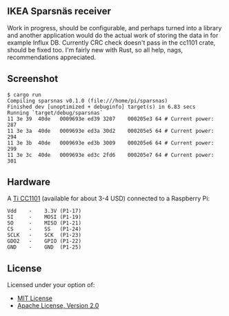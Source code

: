 ## IKEA Sparsnäs receiver

Work in progress, should be configurable, and perhaps turned into a library and another
application would do the actual work of storing the data in for example Influx DB. Currently
CRC check doesn't pass in the cc1101 crate, should be fixed too. I'm fairly new with Rust,
so all help, nags, recommendations appreciated.

## Screenshot

    $ cargo run
    Compiling sparsnas v0.1.0 (file:///home/pi/sparsnas)
    Finished dev [unoptimized + debuginfo] target(s) in 6.83 secs
    Running `target/debug/sparsnas`
    11 3e 39  40de   0009693e ed39 3207    000205e3 64 # Current power: 287
    11 3e 3a  40de   0009693e ed3a 30d2    000205e5 64 # Current power: 294
    11 3e 3b  40de   0009693e ed3b 3009    000205e6 64 # Current power: 299
    11 3e 3c  40de   0009693e ed3c 2fd6    000205e7 64 # Current power: 301

## Hardware

A [Ti CC1101][1] (available for about 3-4 USD) connected to a Raspberry Pi:

    Vdd    -    3.3V (P1-17)
    SI     -    MOSI (P1-19)
    SO     -    MISO (P1-21)
    CS     -    SS   (P1-24)
    SCLK   -    SCK  (P1-23)
    GDO2   -    GPIO (P1-22)
    GND    -    GND  (P1-25)

## License

Licensed under your option of:

* [MIT License](LICENSE-MIT)
* [Apache License, Version 2.0](LICENSE-APACHE)


[1]: https://web.archive.org/web/20171202153112/http://www.ti.com/product/CC1101 "Ti CC1101"
